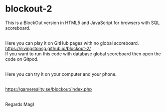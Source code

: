 # blockout-2

This is a BlockOut version in HTML5 and JavaScript for browsers with SQL scoreboard. <br><br>

Here you can play it on  GitHub pages with no global scoreboard.<br>
https://jlivingstonsg.github.io/blockout-2/  <br>
If you want to run this code with database global scoreboard then open the code  on Gitpod. <br><br>



Here you can try it on your computer and your phone.  <br><br>

https://gamereality.se/blockout/index.php    <br><br>

Regards MagI
